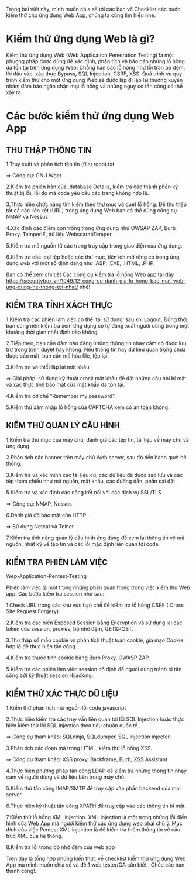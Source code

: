 Trong bài viết này, mình muốn chia sẻ tới các bạn về Checklist các bước kiểm thử cho ứng dụng Web App, chúng ta cùng tìm hiểu nhé.

# Kiểm thử ứng dụng Web là gì?

Kiểm thử ứng dụng Web (Web Application Penetration Testing) là một phương pháp được dùng để xác định, phân tích và báo cáo những lỗ hổng đã tồn tại trên ứng dụng Web. Chẳng hạn các lỗ hổng như lỗi tràn bộ đệm, lỗi đầu vào, xác thực Bypass, SQL Injection, CSRF, XSS. Quá trình và quy trình kiểm thử cho một ứng dụng Web sẽ được lặp đi lặp lại thường xuyên nhằm đảm bảo ngăn chặn mọi lỗ hổng và những nguy cơ tấn công có thể xảy ra.

# Các bước kiểm thử ứng dụng Web App
##  THU THẬP THÔNG TIN

1.Truy xuất và phân tích tệp tin (file) robot.txt

=> Công cụ: GNU Wget

2.Kiểm tra phiên bản của .database Details, kiểm tra các thành phần kỹ thuật bị lỗi, lỗi do mã code yêu cầu các trang không hợp lệ.

3.Thực hiện chức năng tìm kiếm theo thư mục và quét lỗ hổng. Để thu thập tất cả các liên kết (URL) trong ứng dụng Web bạn có thể dùng công cụ NMAP và Nessus.

4.Xác định các điểm còn trống trong ứng dụng như OWSAP ZAP, Burb Proxy, TemperIE, dữ liệu WebscarabTemper.

5.Kiểm tra mã nguồn từ các trang truy cập trong giao diện của ứng dụng.

6.Kiểm tra các loại tệp hoặc các thư mục, tiện ích mở rộng có trong ứng dụng web với một số định dạng như .ASP, .EXE, .HTML, .PHP.

Bạn có thể xem chi tiết Các công cụ kiểm tra lỗ hổng Web app tại đây https://securitybox.vn/1049/12-cong-cu-danh-gia-lo-hong-bao-mat-web-ung-dung-he-thong-tot-nhat/ nhé!

## KIỂM TRA TÍNH XÁCH THỰC

1.Kiểm tra các phiên làm việc có thể ‘tái sử dụng’ sau khi Logout. Đồng thời, bạn cũng nên kiểm tra xem ứng dụng có tự đăng xuất người dùng trong một khoảng thời gian nhất định nào không.

2.Tiếp theo, bạn cần đảm bảo đằng những thông tin nhạy cảm có được lưu trữ trong trình duyệt hay không. Nếu thông tin hay dữ liệu quan trọng chưa được bảo mật, bạn cần mã hóa file, tệp lại.

3.Kiểm tra và thiết lập lại mật khẩu

=> Giải pháp: sử dụng kỹ thuật crack mật khẩu để đặt những câu hỏi bí mật và xác thực tính bảo mật của mật khẩu đã tồn tại.

4.Kiểm tra cơ chế “Remember my password”.

5.Kiểm thử xâm nhập lỗ hổng của CAPTCHA xem có an toàn không.

## KIỂM THỬ QUẢN LÝ CẤU HÌNH

1.Kiểm tra thư mục của máy chủ, đánh giá các tệp tin, tài liệu về máy chủ và ứng dụng.

2.Phân tích các banner trên máy chủ Web server, sau đó tiến hành quét hệ thống.

3.Kiểm tra và xác minh các tài liệu cũ, các dữ liệu đã được sao lưu và các tệp tham chiếu như mã nguồn, mật khẩu, các đường dẫn, phần cài đặt.

5.Kiểm tra và xác định các cổng kết nối với các dịch vụ SSL/TLS

=> Công cụ: NMAP, Nessus

6.Đánh giá độ bảo mật của HTTP

=> Sử dụng Netcat và Telnet

7.Kiểm tra tính năng quản lý cấu hình ứng dụng để xem lại thông tin về mã nguồn, nhật ký về tệp tin và các lỗi mặc định liên quan tới code.

## KIỂM TRA PHIÊN LÀM VIỆC

Wep-Application-Pentest-Testing

Phiên làm việc là một trong những phần quan trọng trong việc kiểm thử Web app. Các bước kiểm tra session như sau:

1.Check URL trong các khu vực hạn chế để kiểm tra lỗ hổng CSRF ( Cross Site Request Forgery).

2.Kiểm tra các biến Exposed Session bằng Encryption và sử dụng lại các token của session, proxies, bộ nhớ đệm, GET&POST.

3.Thu thập số mẫu cookie và phân tích thuật toán cookie, giả mạo Cookie hợp lệ để thực hiện tấn công.

4.Kiểm tra thuộc tính cookie bằng Burb Proxy, OWASP ZAP.

5.Kiểm tra các phiên làm việc session cố định để người dùng tránh bị tấn công bởi kỹ thuật session Hijacking.

## KIỂM THỬ XÁC THỰC DỮ LIỆU

1.Kiểm thử phân tích mã nguồn lỗi code javascript

2.Thực hiện kiểm tra các truy vấn liên quan tới lỗi SQL Injection hoặc thực hiện kiểm thử lỗi SQL injection theo tiêu chuẩn quốc tế.

=> Công cụ tham khảo: SQLninja, SQLdumper, SQL injection injector.

3.Phân tích các đoạn mã trong HTML, kiểm thử lỗ hổng XSS.

=> Công cụ tham khảo: XSS proxy, Backframe, Burb, XSS Assistant

4.Thực hiện phương pháp tấn công LDAP để kiểm tra những thông tin nhạy cảm về người dùng và dữ liệu bên trong máy chủ.

5.Kiểm thử tấn công IMAP/SMTP để truy cập vào phần backend của mail server.

6.Thực hiện kỹ thuật tấn công XPATH để truy cập vào các thông tin bí mật.

7.Kiểm thử lỗ hổng XML injection. XML injection là một trong những lỗi điển hình của Web App mà người kiểm thử các ứng dụng web phải chú ý. Mục đích của việc Pentest XML injection là để kiểm tra thêm thông tin về cấu trúc XML của hệ thống.

8.Kiểm tra lỗi trong bộ nhớ đệm của web app

Trên đây là tổng hợp những kiến thức  về checklist kiểm thử ứng dụng Web App mà mình muốn chia sẻ  và để 1 web tester/QA cần biết . Chúc các bạn thành công!.
